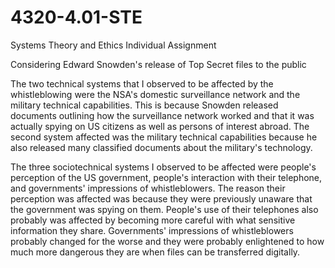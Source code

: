 # 4320-4.01-STE
Systems Theory and Ethics Individual Assignment

Considering Edward Snowden's release of Top Secret files to the public

The two technical systems that I observed to be affected by the whistleblowing were the NSA's domestic surveillance network and the military technical capabilities. This is because Snowden released documents outlining how the surveillance network worked and that it was actually spying on US citizens as well as persons of interest abroad. The second system affected was the military technical capabilities because he also released many classified documents about the military's technology.

The three sociotechnical systems I observed to be affected were people's perception of the US government, people's interaction with their telephone, and governments' impressions of whistleblowers. The reason their perception was affected was because they were previously unaware that the government was spying on them. People's use of their telephones also probably was affected by becoming more careful with what sensitive information they share. Governments' impressions of whistleblowers probably changed for the worse and they were probably enlightened to how much more dangerous they are when files can be transferred digitally.
